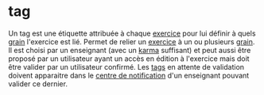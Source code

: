 # tag

Un tag est une étiquette attribuée à chaque [exercice](exercice.md) pour lui définir à quels [grain](grain.md) l'exercice est lié.
Permet de relier un [exercice](exercice.md) à un ou plusieurs [grain](grain.md).
Il est choisi par un enseignant (avec un [karma](karma.md) suffisant) et peut aussi être proposé par un utilisateur ayant un accès en édition à l'exercice mais doit être valider par un utilisateur confirmé.
Les [tags](tag.md) en attente de validation doivent apparaitre dans le [centre de notification](centredenotification.md) d'un enseignant pouvant valider ce dernier.

<!--- 
Author : Hugo 
Validator : Raphael 
-->
